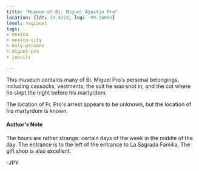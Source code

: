 ```yaml
---
title: "Museum of Bl. Miguel Agustin Pro"
location: {lat: 19.4224, lng: -99.16095}
level: regional
tags:
- mexico
- mexico-city
- holy-persons
- miguel-pro
- jesuits

---
```



This museum contains many of Bl. Miguel Pro's personal belongings, including cassocks, vestments, the suit he was shot in, and the cot where he slept the night before his martyrdom.

The location of Fr. Pro's arrest appears to be unknown, but the location of his martyrdom is known.

#### Author's Note

The hours are rather strange: certain days of the week in the middle of the day.  The entrance is to the left of the entrance to La Sagrada Familia.  The gift shop is also excellent.

-JPY




